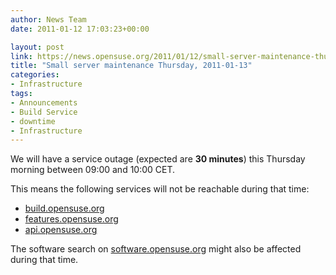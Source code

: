 ```yaml
---
author: News Team
date: 2011-01-12 17:03:23+00:00

layout: post
link: https://news.opensuse.org/2011/01/12/small-server-maintenance-thursday-2011-01-13/
title: "Small server maintenance Thursday, 2011-01-13"
categories:
- Infrastructure
tags:
- Announcements
- Build Service
- downtime
- Infrastructure
---
```

We will have a service outage (expected are **30 minutes**)  this Thursday morning between 09:00 and 10:00 CET.

This means the following services will not be reachable during that time:
* [build.opensuse.org](http://build.opensuse.org)
* [features.opensuse.org](http://features.opensuse.org)
* [api.opensuse.org](http://api.opensuse.org)

The software search on [software.opensuse.org](http://software.opensuse.org) might also be affected during that time.		
